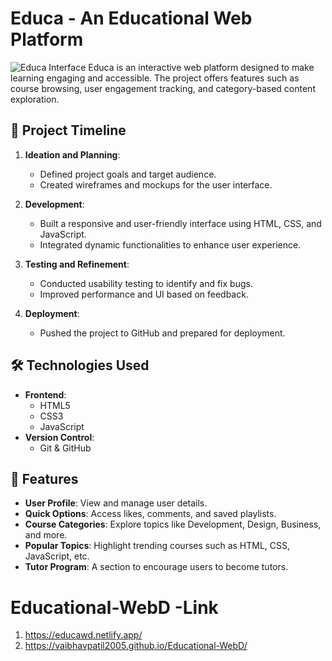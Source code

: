 # Educa - An Educational Web Platform
![Educa Interface](https://github.com/user-attachments/assets/e4b1273e-5ff2-4d31-ad50-977d0013a1fb)
Educa is an interactive web platform designed to make learning engaging and accessible. The project offers features such as course browsing, user engagement tracking, and category-based content exploration.

## 🚀 Project Timeline

1. **Ideation and Planning**:
   - Defined project goals and target audience.
   - Created wireframes and mockups for the user interface.

2. **Development**:
   - Built a responsive and user-friendly interface using HTML, CSS, and JavaScript.
   - Integrated dynamic functionalities to enhance user experience.

3. **Testing and Refinement**:
   - Conducted usability testing to identify and fix bugs.
   - Improved performance and UI based on feedback.

4. **Deployment**:
   - Pushed the project to GitHub and prepared for deployment.

## 🛠️ Technologies Used

- **Frontend**:
  - HTML5
  - CSS3
  - JavaScript
- **Version Control**:
  - Git & GitHub

## 🌟 Features

- **User Profile**: View and manage user details.
- **Quick Options**: Access likes, comments, and saved playlists.
- **Course Categories**: Explore topics like Development, Design, Business, and more.
- **Popular Topics**: Highlight trending courses such as HTML, CSS, JavaScript, etc.
- **Tutor Program**: A section to encourage users to become tutors.


# Educational-WebD  -Link
1. https://educawd.netlify.app/
2. https://vaibhavpatil2005.github.io/Educational-WebD/
